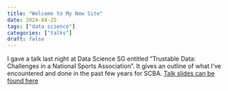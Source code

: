 ```yaml
---
title: "Welcome to My New Site"
date: 2024-04-25
tags: ["data science"]
categories: ["talks"]
draft: false
---
```


I gave a talk last night at Data Science SG entitled “Trustable Data: Challenges in a National Sports Association”. It gives an outline of what I’ve encountered and done in the past few years for SCBA. [Talk slides can be found here](https://docs.google.com/presentation/d/1h88SZ2S25xFc9JAjCdBfWVK-edYJj_btPIN5gI2Za-A/edit)


